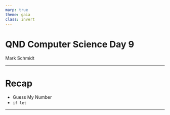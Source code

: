 ```yaml
---
marp: true
theme: gaia
class: invert
---
```


# QND Computer Science Day 9
Mark Schmidt

--- 

# Recap

- Guess My Number
- `if let`

---
